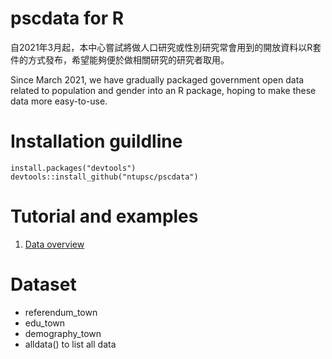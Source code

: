 # pscdata for R

自2021年3月起，本中心嘗試將做人口研究或性別研究常會用到的開放資料以R套件的方式發布，希望能夠便於做相關研究的研究者取用。

Since March 2021, we have gradually packaged government open data related to population and gender into an R package, hoping to make these data more easy-to-use.

# Installation guildline
```
install.packages("devtools")
devtools::install_github("ntupsc/pscdata")
```

# Tutorial and examples
1. [Data overview](html/tutorial.html)

# Dataset
- referendum_town
- edu_town
- demography_town
- alldata() to list all data
